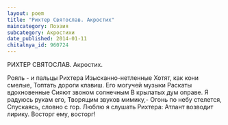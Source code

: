 ```yaml
---
layout: poem
title: "Рихтер Святослав. Акростих"
maincategory: Поэзия
subcategory: Акростихи
date_published: 2014-01-11
chitalnya_id: 960724
---
```




РИХТЕР СВЯТОСЛАВ. Акростих.

Рояль - и пальцы Рихтера
Изысканно-нетленные
Хотят, как кони смелые,
Топтать дороги клавиш.
Его могучей музыки
Раскаты вдохновенные
Сияют звоном солнечным
В крылатых дум оправе.
Я радуюсь рукам его,
Творящим звуков мимику,-
Огонь по небу стелется,
Спускаясь, словно с гор.
Люблю я слушать Рихтера:
Атлант возводит лирику.
Восторг ему, восторг!






